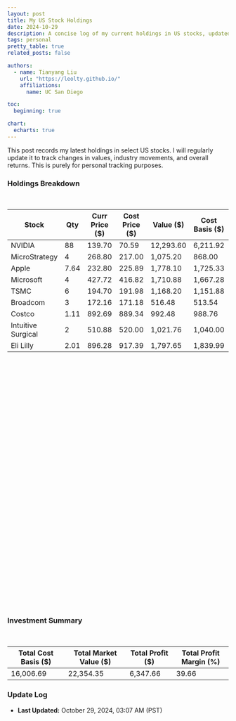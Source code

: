 ```yaml
---
layout: post
title: My US Stock Holdings
date: 2024-10-29
description: A concise log of my current holdings in US stocks, updated regularly to monitor value shifts, industry performance, and overall returns.
tags: personal
pretty_table: true
related_posts: false

authors:
  - name: Tianyang Liu
    url: "https://leolty.github.io/"
    affiliations:
      name: UC San Diego

toc:
  beginning: true

chart:
  echarts: true
---
```


This post records my latest holdings in select US stocks. I will regularly update it to track changes in values, industry movements, and overall returns. This is purely for personal tracking purposes.

### Holdings Breakdown

&nbsp;

<table
  id="holdings-table"
  data-toggle="table"
  data-search="false"
  data-pagination="true"
  data-sortable="true"
  data-sort-name="pl_percent"
  data-sort-order="desc"
>
  <thead>
    <tr>
      <th data-field="stock" data-sortable="true">Stock</th>
      <th data-field="qty" data-sortable="true">Qty</th>
      <th data-field="curr_price" data-sortable="true">Curr Price ($)</th>
      <th data-field="cost_price" data-sortable="true">Cost Price ($)</th>
      <th data-field="value" data-sortable="true">Value ($)</th>
      <th data-field="cost_basis" data-sortable="true">Cost Basis ($)</th>
      <th data-field="pl_percent" data-sortable="true">P/L (%)</th>
      <th data-field="pl_dollar" data-sortable="true">P/L ($)</th>
    </tr>
  </thead>
  <tbody>
    <tr><td>NVIDIA</td><td>88</td><td>139.70</td><td>70.59</td><td>12,293.60</td><td>6,211.92</td><td>97.90%</td><td>6,081.68</td></tr>
    <tr><td>MicroStrategy</td><td>4</td><td>268.80</td><td>217.00</td><td>1,075.20</td><td>868.00</td><td>23.87%</td><td>207.20</td></tr>
    <tr><td>Apple</td><td>7.64</td><td>232.80</td><td>225.89</td><td>1,778.10</td><td>1,725.33</td><td>3.06%</td><td>52.78</td></tr>
    <tr><td>Microsoft</td><td>4</td><td>427.72</td><td>416.82</td><td>1,710.88</td><td>1,667.28</td><td>2.62%</td><td>43.60</td></tr>
    <tr><td>TSMC</td><td>6</td><td>194.70</td><td>191.98</td><td>1,168.20</td><td>1,151.88</td><td>1.42%</td><td>16.32</td></tr>
    <tr><td>Broadcom</td><td>3</td><td>172.16</td><td>171.18</td><td>516.48</td><td>513.54</td><td>0.57%</td><td>2.94</td></tr>
    <tr><td>Costco</td><td>1.11</td><td>892.69</td><td>889.34</td><td>992.48</td><td>988.76</td><td>0.38%</td><td>3.73</td></tr>
    <tr><td>Intuitive Surgical</td><td>2</td><td>510.88</td><td>520.00</td><td>1,021.76</td><td>1,040.00</td><td>-1.75%</td><td>-18.24</td></tr>
    <tr><td>Eli Lilly</td><td>2.01</td><td>896.28</td><td>917.39</td><td>1,797.65</td><td>1,839.99</td><td>-2.30%</td><td>-42.34</td></tr>
  </tbody>
</table>

&nbsp;

<script>
document.addEventListener("DOMContentLoaded", function () {
    var chartDom = document.getElementById('portfolioChart');
    var myChart = echarts.init(chartDom);

    var option = {
        title: {
            text: "Portfolio Breakdown by Stock Value",
            left: "center",
            top: "5%", 
            textStyle: {
                fontFamily: '"EB Garamond", serif', // Custom font
                fontSize: 18,
                fontWeight: 'bold'
            }
        },
        tooltip: {
            trigger: "item",
            formatter: "{b}: ${c} ({d}%)",
            textStyle: {
                fontFamily: '"EB Garamond", serif', // Custom font
            }
        },
        legend: {
            orient: "vertical",
            right: "5%",
            top: "middle",
            itemGap: 10,
            textStyle: {
                fontFamily: '"EB Garamond", serif', // Custom font
                fontSize: 14
            }
        },
        series: [
            {
                name: "Stock Value",
                type: "pie",
                radius: ["40%", "70%"],
                center: ["40%", "55%"],
                avoidLabelOverlap: true,
                itemStyle: {
                    borderRadius: 10,
                    borderColor: "#fff",
                    borderWidth: 2
                },
                label: {
                    show: true,
                    formatter: "{b}: {d}%",
                    fontFamily: '"EB Garamond", serif', // Custom font
                    fontSize: 14,
                    position: 'outside',
                    distanceToLabelLine: 15
                },
                labelLine: {
                    show: true,
                    length: 20,
                    length2: 15
                },
                labelLayout: function (params) {
                    return {
                        moveOverlap: 'shiftY'
                    };
                },
                emphasis: {
                    scale: true,
                    scaleSize: 10
                },
                data: [
                    { value: 12293.60, name: "NVIDIA" },
                    { value: 1075.20, name: "MicroStrategy" },
                    { value: 1778.10, name: "Apple" },
                    { value: 1710.88, name: "Microsoft" },
                    { value: 1168.20, name: "TSMC" },
                    { value: 516.48, name: "Broadcom" },
                    { value: 992.48, name: "Costco" },
                    { value: 1021.76, name: "Intuitive Surgical" },
                    { value: 1797.65, name: "Eli Lilly" }
                ]
            }
        ]
    };

    myChart.setOption(option);

    // Update chart dimensions on window resize for responsiveness
    window.addEventListener('resize', function () {
        myChart.resize();
    });
});
</script>



<div id="portfolioChart" style="width: 100%; height: 500px;"></div>

&nbsp;

### Investment Summary

&nbsp;

<table
  id="summary-table"
  data-toggle="table"
  data-search="false"
  data-pagination="false"
  data-sortable="true"
>
  <thead>
    <tr>
      <th data-field="total_cost_basis" data-sortable="true">Total Cost Basis ($)</th>
      <th data-field="total_market_value" data-sortable="true">Total Market Value ($)</th>
      <th data-field="total_profit" data-sortable="true">Total Profit ($)</th>
      <th data-field="total_profit_margin" data-sortable="true">Total Profit Margin (%)</th>
    </tr>
  </thead>
  <tbody>
    <tr><td>16,006.69</td><td>22,354.35</td><td>6,347.66</td><td>39.66</td></tr>
  </tbody>
</table>


### Update Log
- **Last Updated:** October 29, 2024, 03:07 AM (PST)
